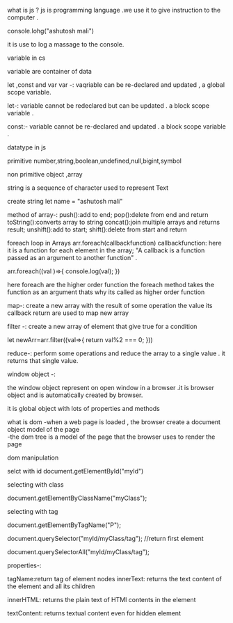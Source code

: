 what is js ?
js is programming language .we use it to give instruction to the computer .

console.lohg("ashutosh mali")

it is use to log a massage to the console.

variable in cs

variable are container of data 


let ,const and var
var -:
vaqriable can be re-declared and updated , a global scope variable.

let-:
variable cannot be redeclared  but can be updated . a block scope variable .

const:-
variable cannot be re-declared and updated . a block scope variable . 


datatype in js

primitive
number,string,boolean,undefined,null,bigint,symbol

non primitive 
object ,array



string is a sequence of character used to represent Text

create string 
let name = "ashutosh mali"


method of array-:
push():add to end;
pop():delete from end and return
toString():converts array to string
concat():join multiple arrays and returns result;
unshift():add to start;
shift():delete from start and return



foreach loop in Arrays
arr.foreach(callbackfunction)
callbackfunction: here it is a function for each element in the array;
"A callback is a function passed as an argument to another function" .

arr.foreach((val )=>{
    console.log(val);
})

here foreach are the higher order function 
the foreach method  takes  the function as an argument thats why its called as higher order function 


map-:
create a new array with the result of some operation the value its callback return are used to map new array


filter -:
create a new array of element that give true for a condition 

let newArr=arr.filter((val=>{
    return val%2 === 0;
}))

reduce-:
perform some operations and reduce the array to a single value . it returns that single value.

window object -:

the window object represent on open window in a browser .it is browser object and is automatically created by browser.

it is global object with lots of properties and methods

what is dom 
-when a web page is loaded , the browser create a document object model of the page  
-the dom tree is a model of the page that the browser uses to render the page

dom manipulation

selct with id
document.getElementById("myId")

selecting with class

document.getElementByClassName("myClass");

selecting with tag

document.getElementByTagName("P"); 


document.querySelector("myId/myClass/tag");
//return first element


document.querySelectorAll("myId/myClass/tag");



properties-:

tagName:return tag of element nodes
innerText: returns the text content of the element and all its children

innerHTML: returns the plain text of HTMl contents in the element

textContent: returns textual content even for hidden element 